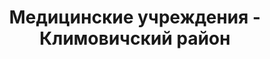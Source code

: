 ---
district_id: 6-10-0
district_name: Климовичский район
title: Медицинские учреждения - Климовичский район
---